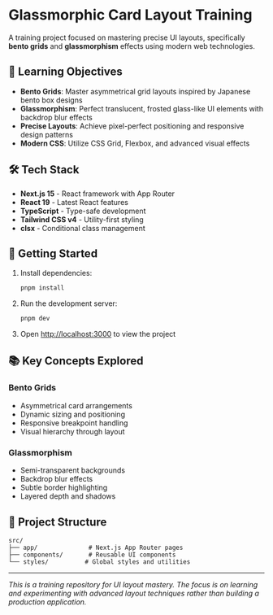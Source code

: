 # Glassmorphic Card Layout Training

A training project focused on mastering precise UI layouts, specifically **bento grids** and **glassmorphism** effects using modern web technologies.

## 🎯 Learning Objectives

- **Bento Grids**: Master asymmetrical grid layouts inspired by Japanese bento box designs
- **Glassmorphism**: Perfect translucent, frosted glass-like UI elements with backdrop blur effects
- **Precise Layouts**: Achieve pixel-perfect positioning and responsive design patterns
- **Modern CSS**: Utilize CSS Grid, Flexbox, and advanced visual effects

## 🛠️ Tech Stack

- **Next.js 15** - React framework with App Router
- **React 19** - Latest React features
- **TypeScript** - Type-safe development
- **Tailwind CSS v4** - Utility-first styling
- **clsx** - Conditional class management

## 🚀 Getting Started

1. Install dependencies:
   ```bash
   pnpm install
   ```

2. Run the development server:
   ```bash
   pnpm dev
   ```

3. Open [http://localhost:3000](http://localhost:3000) to view the project

## 📚 Key Concepts Explored

### Bento Grids
- Asymmetrical card arrangements
- Dynamic sizing and positioning
- Responsive breakpoint handling
- Visual hierarchy through layout

### Glassmorphism
- Semi-transparent backgrounds
- Backdrop blur effects
- Subtle border highlighting
- Layered depth and shadows

## 📁 Project Structure

```
src/
├── app/              # Next.js App Router pages
├── components/       # Reusable UI components
└── styles/          # Global styles and utilities
```

---

*This is a training repository for UI layout mastery. The focus is on learning and experimenting with advanced layout techniques rather than building a production application.*
